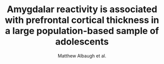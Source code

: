 ---
cat: gaia
subcat: platform
bestof: false
author: Matthew Albaugh et al.
title: Amygdalar reactivity is associated with prefrontal cortical thickness in a large population-based sample of adolescents
journal: PLOS ONE
year: 2019
type: article
url: https -//journals.plos.org/plosone/article?id=10.1371/journal.pone.0216152
doi: 10.1371/journal.pone.0216152
---